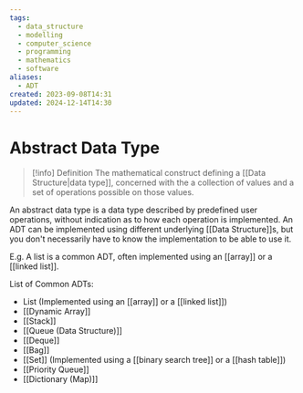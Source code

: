 ```yaml
---
tags:
  - data_structure
  - modelling
  - computer_science
  - programming
  - mathematics
  - software
aliases:
  - ADT
created: 2023-09-08T14:31
updated: 2024-12-14T14:30
---
```


# Abstract Data Type

> [!info] Definition
> The mathematical construct defining a [[Data Structure|data type]], concerned with the a collection of values and a set of operations possible on those values.

An abstract data type is a data type described by predefined user operations, without indication as to how each operation is implemented. An ADT can be implemented using different underlying [[Data Structure]]s, but you don't necessarily have to know the implementation to be able to use it.

E.g. A list is a common ADT, often implemented using an [[array]] or a [[linked list]].

List of Common ADTs:

- List (Implemented using an [[array]] or a [[linked list]])
- [[Dynamic Array]]
- [[Stack]]
- [[Queue (Data Structure)]]
- [[Deque]]
- [[Bag]]
- [[Set]] (Implemented using a [[binary search tree]] or a [[hash table]])
- [[Priority Queue]]
- [[Dictionary (Map)]]
